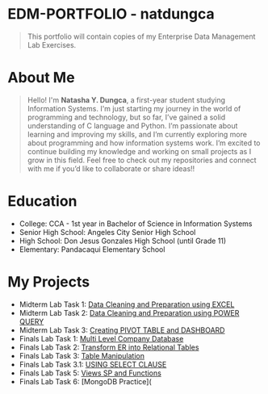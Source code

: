 # EDM-PORTFOLIO - natdungca
> This portfolio will contain copies of my Enterprise Data Management Lab Exercises.
# About Me
> Hello! I'm **Natasha Y. Dungca**, a first-year student studying Information Systems. I'm just starting my journey in the world of programming and technology, but so far, I’ve gained a solid understanding of C language and Python.
I’m passionate about learning and improving my skills, and I’m currently exploring more about programming and how information systems work. I’m excited to continue building my knowledge and working on small projects as I grow in this field. Feel free to check out my repositories and connect with me if you’d like to collaborate or share ideas!!
# Education
 * College: CCA - 1st year in Bachelor of Science in Information Systems
 * Senior High School: Angeles City Senior High School
 * High School: Don Jesus Gonzales High School (until Grade 11) 
 * Elementary: Pandacaqui Elementary School
# My Projects
* Midterm Lab Task 1: [Data Cleaning and Preparation using EXCEL](https://github.com/natdungca23/EDM-PORTFOLIO/tree/main/Midterm-Task%201) 
* Midterm Lab Task 2: [Data Cleaning and Preparation using POWER QUERY](https://github.com/natdungca23/EDM-PORTFOLIO/tree/main/Midterm%20Task%202)
* Midterm Lab Task 3: [Creating PIVOT TABLE and DASHBOARD](https://github.com/natdungca23/EDM-PORTFOLIO/tree/main/Midterm%20Task%203)
* Finals Lab Task 1: [Multi Level Company Database](https://github.com/natdungca23/EDM-PORTFOLIO/tree/main/Finals%20Task%201)
* Finals Lab Task 2: [Transform ER into Relational Tables](https://github.com/natdungca23/EDM-PORTFOLIO/tree/main/Finals%20Task%202)
* Finals Lab Task 3: [Table Manipulation](https://github.com/natdungca23/EDM-PORTFOLIO/tree/main/Finals%20Task%203)
* Finals Lab Task 3.1: [USING SELECT CLAUSE](https://github.com/natdungca23/EDM-PORTFOLIO/tree/main/Finals%20Task%203-1)
* Finals Lab Task 5: [Views SP and Functions](https://github.com/natdungca23/EDM-PORTFOLIO/tree/main/Final%20Lab%20Task%205)
* Finals Lab Task 6: [MongoDB Practice](
